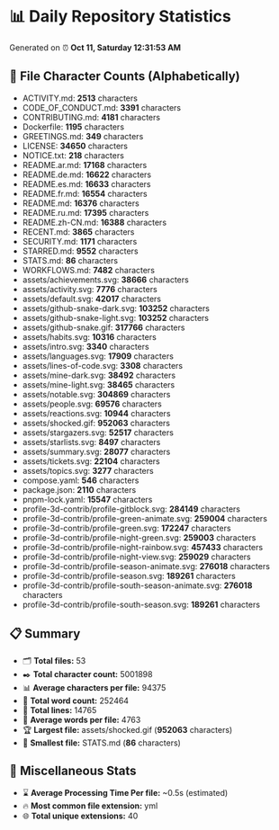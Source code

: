 # 📊 Daily Repository Statistics
Generated on ⏰ **Oct 11, Saturday 12:31:53 AM**

## 📂 File Character Counts (Alphabetically)
- ACTIVITY.md: **2513** characters
- CODE_OF_CONDUCT.md: **3391** characters
- CONTRIBUTING.md: **4181** characters
- Dockerfile: **1195** characters
- GREETINGS.md: **349** characters
- LICENSE: **34650** characters
- NOTICE.txt: **218** characters
- README.ar.md: **17168** characters
- README.de.md: **16622** characters
- README.es.md: **16633** characters
- README.fr.md: **16554** characters
- README.md: **16376** characters
- README.ru.md: **17395** characters
- README.zh-CN.md: **16388** characters
- RECENT.md: **3865** characters
- SECURITY.md: **1171** characters
- STARRED.md: **9552** characters
- STATS.md: **86** characters
- WORKFLOWS.md: **7482** characters
- assets/achievements.svg: **38666** characters
- assets/activity.svg: **7776** characters
- assets/default.svg: **42017** characters
- assets/github-snake-dark.svg: **103252** characters
- assets/github-snake-light.svg: **103252** characters
- assets/github-snake.gif: **317766** characters
- assets/habits.svg: **10316** characters
- assets/intro.svg: **3340** characters
- assets/languages.svg: **17909** characters
- assets/lines-of-code.svg: **3308** characters
- assets/mine-dark.svg: **38492** characters
- assets/mine-light.svg: **38465** characters
- assets/notable.svg: **304869** characters
- assets/people.svg: **69576** characters
- assets/reactions.svg: **10944** characters
- assets/shocked.gif: **952063** characters
- assets/stargazers.svg: **52517** characters
- assets/starlists.svg: **8497** characters
- assets/summary.svg: **28077** characters
- assets/tickets.svg: **22104** characters
- assets/topics.svg: **3277** characters
- compose.yaml: **546** characters
- package.json: **2110** characters
- pnpm-lock.yaml: **15547** characters
- profile-3d-contrib/profile-gitblock.svg: **284149** characters
- profile-3d-contrib/profile-green-animate.svg: **259004** characters
- profile-3d-contrib/profile-green.svg: **172247** characters
- profile-3d-contrib/profile-night-green.svg: **259003** characters
- profile-3d-contrib/profile-night-rainbow.svg: **457433** characters
- profile-3d-contrib/profile-night-view.svg: **259029** characters
- profile-3d-contrib/profile-season-animate.svg: **276018** characters
- profile-3d-contrib/profile-season.svg: **189261** characters
- profile-3d-contrib/profile-south-season-animate.svg: **276018** characters
- profile-3d-contrib/profile-south-season.svg: **189261** characters

## 📋 Summary
- 🗂️ **Total files:** 53
- ✒️ **Total character count:** 5001898
- 📊 **Average characters per file:** 94375
- 📝 **Total word count:** 252464
- 🧾 **Total lines:** 14765
- 📐 **Average words per file:** 4763
- 🏆 **Largest file:** assets/shocked.gif (**952063** characters)
- 🥉 **Smallest file:** STATS.md (**86** characters)

## 🌟 Miscellaneous Stats
- ⌛ **Average Processing Time Per file:** ~0.5s (estimated)
- 🔥 **Most common file extension:** yml
- 🌐 **Total unique extensions:** 40
